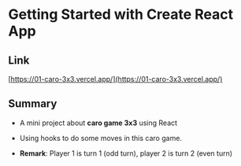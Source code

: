 # Getting Started with Create React App

## Link
[https://01-caro-3x3.vercel.app/](https://01-caro-3x3.vercel.app/)

## Summary
* A mini project about **caro game 3x3** using React
* Using hooks to do some moves in this caro game.

* **Remark**: Player 1 is turn 1 (odd turn), player 2 is turn 2 (even turn)

